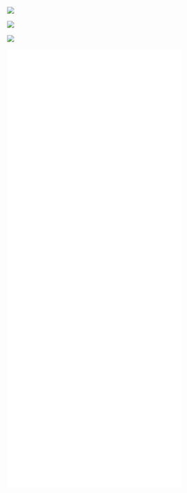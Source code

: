 <div class="github-card" data-user="lepture" data-repo="github-cards"></div>
<script src="https://cdn.jsdelivr.net/gh/lepture/github-cards@latest/jsdelivr/widget.js"></script>

![](https://wakapi.foxtrot-nas.synology.me/api/badge/peseoane/interval:today?label=today)

![](https://wakapi.foxtrot-nas.synology.me/api/badge/peseoane/peseoane/interval:30_days)

![](https://github-readme-stats.vercel.app/api/wakatime?username=peseoane&api_domain=wakapi.foxtrot-nas.synology.me&bg_color=2D3748&title_color=2F855A&icon_color=2F855A&text_color=ffffff&custom_title=Wakapi%20Week%20Stats&layout=compact)

![Metrics](/github-metrics.svg)
